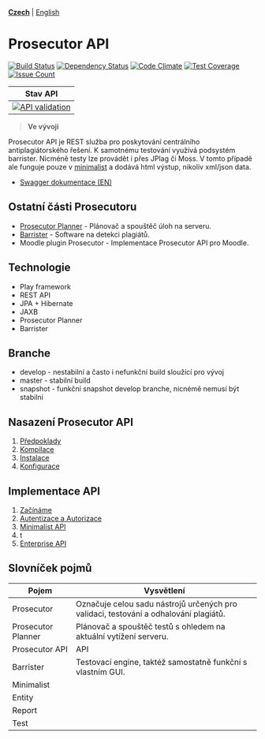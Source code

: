 **[Czech](READMECZ.md)** | [English](README.md)

# Prosecutor API
[![Build Status](https://travis-ci.org/Prosecute/Prosecutor-API.svg?branch=master)](https://travis-ci.org/Prosecute/Prosecutor-API) [![Dependency Status](https://www.versioneye.com/user/projects/57fb88f9fb0ed200126a4952/badge.svg?style=flat-square)](https://www.versioneye.com/user/projects/57fb88f9fb0ed200126a4952) [![Code Climate](https://codeclimate.com/github/Prosecute/Prosecutor-API/badges/gpa.svg)](https://codeclimate.com/github/Prosecute/Prosecutor-API) [![Test Coverage](https://codeclimate.com/github/Prosecute/Prosecutor-API/badges/coverage.svg)](https://codeclimate.com/github/Prosecute/Prosecutor-API/coverage) [![Issue Count](https://codeclimate.com/github/Prosecute/Prosecutor-API/badges/issue_count.svg)](https://codeclimate.com/github/Prosecute/Prosecutor-API)

| Stav API |
| -------- |
| [![API validation](http://u.jirifryc.cz/swag?.png)](https://prosecute.github.io/Swagger/)| 


> **Ve vývoji**

Prosecutor API je REST služba pro poskytování centrálního antiplagiátorského řešení. K samotnému testování využívá podsystém barrister. Nicméně testy lze provádět i přes JPlag či Moss. V tomto případě ale funguje pouze v [minimalist]() a dodává html výstup, nikoliv xml/json data.

* [Swagger dokumentace (EN)](https://prosecute.github.io/Swagger/)


## Ostatní části Prosecutoru
 * [Prosecutor Planner](https://github.com/Prosecute/Prosecutor-Planner) - Plánovač a spouštěč úloh na serveru.
 * [Barrister](https://github.com/Prosecute/Barrister) - Software na detekci plagiátů.
 * Moodle plugin Prosecutor - Implementace Prosecutor API pro Moodle.


## Technologie
 * Play framework
 * REST API
 * JPA + Hibernate
 * JAXB
 * Prosecutor Planner
 * Barrister

## Branche
 * develop - nestabilní a často i nefunkční build sloužící pro vývoj
 * master - stabilní build
 * snapshot - funkční snapshot develop branche, nicnémě nemusí být stabilní

## Nasazení Prosecutor API
 1. [Předpoklady](documentation/cz/deploy/PREREQUIREMENTS.md)
 2. [Kompilace](documentation/cz/deploy/COMPILE.md)
 3. [Instalace](documentation/cz/deploy/INSTALL.md)
 4. [Konfigurace](documentation/cz/deploy/CONFIGURATION.md)

## Implementace API
 1. [Začínáme](documentation/cz/api/GETTING_STARTED.md)
 2. [Autentizace a Autorizace](documentation/cz/api/OAUTH2.md)
 3. [Minimalist API](documentation/cz/api/MINIMALIST.md)
   1. t
 4. [Enterprise API](documentation/cz/api/ENTERPRISE.md)


## Slovníček pojmů
| Pojem | Vysvětlení |
| ----- | ---------- |
| Prosecutor | Označuje celou sadu nástrojů určených pro validaci, testování a odhalování plagiátů. |
| Prosecutor Planner | Plánovač a spouštěč testů s ohledem na aktuální vytížení serveru. |
| Prosecutor API | API |
| Barrister | Testovací engine, taktéž samostatně funkční s vlastním GUI. |
| Minimalist | |
| Entity | |
| Report | |
| Test | |
